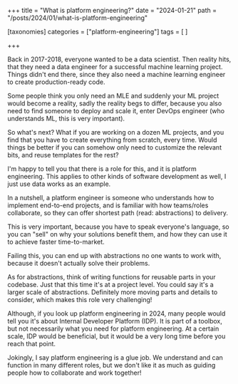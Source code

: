 +++
title = "What is platform engineering?"
date = "2024-01-21"
path = "/posts/2024/01/what-is-platform-engineering"

[taxonomies]
categories = ["platform-engineering"]
tags = [ ]

+++

Back in 2017-2018, everyone wanted to be a data scientist. Then reality hits, that they need a data engineer for a successful machine learning project. Things didn't end there, since they also need a machine learning engineer to create production-ready code.

Some people think you only need an MLE and suddenly your ML project would become a reality, sadly the reality begs to differ, because you also need to find someone to deploy and scale it, enter DevOps engineer (who understands ML, this is very important).

So what's next? What if you are working on a dozen ML projects, and you find that you have to create everything from scratch, every time. Would things be better if you can somehow only need to customize the relevant bits, and reuse templates for the rest?

I'm happy to tell you that there is a role for this, and it is platform engineering. This applies to other kinds of software development as well, I just use data works as an example.

In a nutshell, a platform engineer is someone who understands how to implement end-to-end projects, and is familiar with how teams/roles collaborate, so they can offer shortest path (read: abstractions) to delivery.

This is very important, because you have to speak everyone's language, so you can "sell" on why your solutions benefit them, and how they can use it to achieve faster time-to-market.

Failing this, you can end up with abstractions no one wants to work with, because it doesn't actually solve their problems.

As for abstractions, think of writing functions for reusable parts in your codebase. Just that this time it's at a project level. You could say it's a larger scale of abstractions. Definitely more moving parts and details to consider, which makes this role very challenging!

Although, if you look up platform engineering in 2024, many people would tell you it's about Internal Developer Platform (IDP). It is part of a toolbox, but not necessarily what you need for platform engineering. At a certain scale, IDP would be beneficial, but it would be a very long time before you reach that point.

Jokingly, I say platform engineering is a glue job. We understand and can function in many different roles, but we don't like it as much as guiding people how to collaborate and work together!
